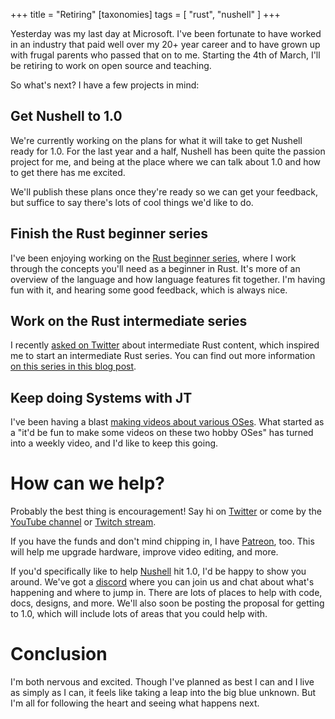 +++
title = "Retiring"
[taxonomies]
tags = [ "rust", "nushell" ]
+++

Yesterday was my last day at Microsoft. I've been fortunate to have worked in an industry that paid well over my 20+ year career and to have grown up with frugal parents who passed that on to me. Starting the 4th of March, I'll be retiring to work on open source and teaching.

So what's next? I have a few projects in mind:

## Get Nushell to 1.0

We're currently working on the plans for what it will take to get Nushell ready for 1.0. For the last year and a half, Nushell has been quite the passion project for me, and being at the place where we can talk about 1.0 and how to get there has me excited.

We'll publish these plans once they're ready so we can get your feedback, but suffice to say there's lots of cool things we'd like to do.

## Finish the Rust beginner series

I've been enjoying working on the [Rust beginner series](https://www.youtube.com/watch?v=gesNaLkUJeA&list=PLP2yfE2-FXdQmXLvrQ5QN64enbF_KCYQW), where I work through the concepts you'll need as a beginner in Rust. It's more of an overview of the language and how language features fit together. I'm having fun with it, and hearing some good feedback, which is always nice.

## Work on the Rust intermediate series

I recently [asked on Twitter](https://twitter.com/jntrnr/status/1358592787852140550?s=20) about intermediate Rust content, which inspired me to start an intermediate Rust series. You can find out more information [on this series in this blog post](http://www.jonathanturner.org/intermedia-rust-series/).

## Keep doing Systems with JT

I've been having a blast [making videos about various OSes](https://www.youtube.com/user/giard321). What started as a "it'd be fun to make some videos on these two hobby OSes" has turned into a weekly video, and I'd like to keep this going.

# How can we help?

Probably the best thing is encouragement! Say hi on [Twitter](https://twitter.com/jntrnr) or come by the [YouTube channel](https://www.youtube.com/user/giard321) or [Twitch stream](https://www.twitch.tv/jntrnr).

If you have the funds and don't mind chipping in, I have [Patreon](https://www.patreon.com/jntrnr), too. This will help me upgrade hardware, improve video editing, and more.

If you'd specifically like to help [Nushell](https://github.com/nushell/nushell) hit 1.0, I'd be happy to show you around. We've got a [discord](https://discord.gg/NtAbbGn) where you can join us and chat about what's happening and where to jump in. There are lots of places to help with code, docs, designs, and more. We'll also soon be posting the proposal for getting to 1.0, which will include lots of areas that you could help with.

# Conclusion

I'm both nervous and excited. Though I've planned as best I can and I live as simply as I can, it feels like taking a leap into the big blue unknown. But I'm all for following the heart and seeing what happens next.